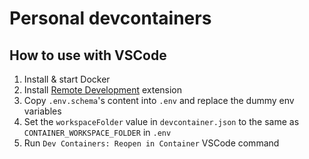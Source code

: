 # Personal devcontainers

## How to use with VSCode

1. Install & start Docker
2. Install [Remote Development](https://marketplace.visualstudio.com/items?itemName=ms-vscode-remote.vscode-remote-extensionpack) extension
3. Copy `.env.schema`'s content into `.env` and replace the dummy env variables
4. Set the `workspaceFolder` value in `devcontainer.json` to the same as `CONTAINER_WORKSPACE_FOLDER` in `.env`
5. Run `Dev Containers: Reopen in Container` VSCode command
